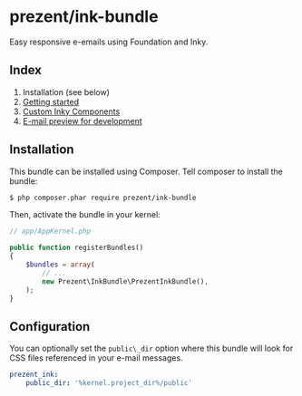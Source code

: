 prezent/ink-bundle
==================

Easy responsive e-emails using Foundation and Inky.

Index
-----

1. Installation (see below)
2. [Getting started](getting-started.md)
3. [Custom Inky Components](inky-components.md)
4. [E-mail preview for development](preview.md)


Installation
------------

This bundle can be installed using Composer. Tell composer to install the bundle:

```bash
$ php composer.phar require prezent/ink-bundle
```

Then, activate the bundle in your kernel:

```php
// app/AppKernel.php

public function registerBundles()
{
    $bundles = array(
        // ...
        new Prezent\InkBundle\PrezentInkBundle(),
    );
}
```


Configuration
-------------

You can optionally set the `public\_dir` option where this bundle will look for CSS files referenced in your e-mail messages.

```yaml
prezent_ink:
    public_dir: '%kernel.project_dir%/public'
```
